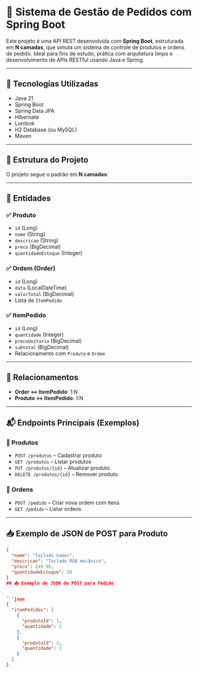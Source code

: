 # 🛒 Sistema de Gestão de Pedidos com Spring Boot

Este projeto é uma API REST desenvolvida com **Spring Boot**, estruturada em **N camadas**, que simula um sistema de controle de produtos e ordens de pedido. Ideal para fins de estudo, prática com arquitetura limpa e desenvolvimento de APIs RESTful usando Java e Spring.

---

## 🚀 Tecnologias Utilizadas

- Java 21
- Spring Boot
- Spring Data JPA
- Hibernate
- Lombok
- H2 Database (ou MySQL)
- Maven

---

## 🧱 Estrutura do Projeto

O projeto segue o padrão em **N camadas**:

---

## 📁 Entidades

### ✅ Produto
- `id` (Long)
- `nome` (String)
- `descricao` (String)
- `preco` (BigDecimal)
- `quantidadeEstoque` (Integer)

### ✅ Ordem (Order)
- `id` (Long)
- `data` (LocalDateTime)
- `valorTotal` (BigDecimal)
- Lista de `ItemPedido`

### ✅ ItemPedido
- `id` (Long)
- `quantidade` (Integer)
- `precoUnitario` (BigDecimal)
- `subtotal` (BigDecimal)
- Relacionamento com `Produto` e `Ordem`

---

## 🔁 Relacionamentos

- **Order ↔ ItemPedido**: 1:N  
- **Produto ↔ ItemPedido**: 1:N  

---

## 📬 Endpoints Principais (Exemplos)

### 🔹 Produtos
- `POST /produtos` – Cadastrar produto
- `GET /produtos` – Listar produtos
- `PUT /produtos/{id}` – Atualizar produto
- `DELETE /produtos/{id}` – Remover produto

### 🔹 Ordens
- `POST /pedido` – Criar nova ordem com itens
- `GET /pedido` – Listar ordens

---

## 📥 Exemplo de JSON de POST para Produto

```json
{
  "nome": "Teclado Gamer",
  "descricao": "Teclado RGB mecânico",
  "preco": 249.90,
  "quantidadeEstoque": 50
}
## 📥 Exemplo de JSON de POST para Pedido


```json
{
  "itemPedidos": [
    {
      "produtoId": 1,
      "quantidade": 2
    },
    {
      "produtoId": 2,
      "quantidade": 3
    }
  ]
}
